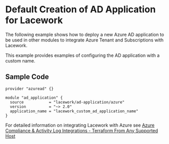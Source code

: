 # Default Creation of AD Application for Lacework

The following example shows how to deploy a new Azure AD application to be used in other modules to integrate Azure Tenant and Subscriptions with Lacework.

This example provides examples of configuring the AD application with a custom name.

## Sample Code

```hcl
provider "azuread" {}

module "ad_application" {
  source           = "lacework/ad-application/azure"
  version          = "~> 2.0"
  application_name = "lacework_custom_ad_application_name"
}
```

For detailed information on integrating Lacework with Azure see [Azure Compliance & Activity Log Integrations - Terraform From Any Supported Host](https://support.lacework.com/hc/en-us/articles/360058966313-Azure-Compliance-Activity-Log-Integrations-Terraform-From-Any-Supported-Host)
